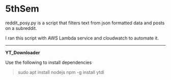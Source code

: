 # 5thSem

reddit_posy.py is a script that filters text from json formatted data and posts on a subreddit.

I ran this script with AWS Lambda service and cloudwatch to automate it.

__________________________________________________________________________________________________

**YT_Downloader**

Use the following to install dependencies
>sudo apt install nodejs
>npm -g install ytdl

